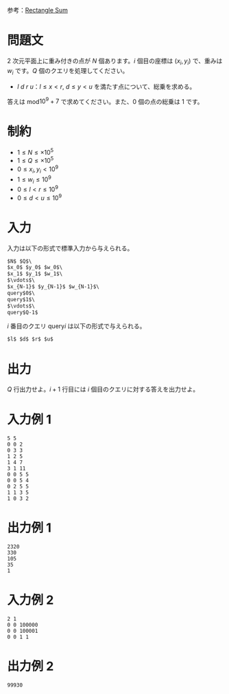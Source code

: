 参考：[Rectangle Sum](https://judge.yosupo.jp/problem/rectangle_sum)
# 問題文
2 次元平面上に重み付きの点が $N$ 個あります。$i$ 個目の座標は $(x_i, y_i)$ で、重みは $w_i$ です。$Q$ 個のクエリを処理してください。

- $l$ $d$ $r$ $u$：$l \le x \lt r$, $d \le y \lt u$ を満たす点について、総乗を求める。

答えは mod$10^9+7$ で求めてください。また、$0$ 個の点の総乗は $1$ です。

# 制約
- $1 \le N \le \times 10^5$
- $1 \le Q \le \times 10^5$
- $0 \le x_i,y_i \lt 10^9$
- $1 \le w_i \le 10^9$
- $0 \le l \lt r \le 10^9$
- $0 \le d \lt u \le 10^9$

# 入力
入力は以下の形式で標準入力から与えられる。
```md
$N$ $Q$\
$x_0$ $y_0$ $w_0$\
$x_1$ $y_1$ $w_1$\
$\vdots$\
$x_{N-1}$ $y_{N-1}$ $w_{N-1}$\
query$0$\
query$1$\
$\vdots$\
query$Q-1$

```

$i$ 番目のクエリ query$i$ は以下の形式で与えられる。

```md
$l$ $d$ $r$ $u$

```

# 出力
$Q$ 行出力せよ。$i+1$ 行目には $i$ 個目のクエリに対する答えを出力せよ。

# 入力例 1
```
5 5
0 0 2
0 3 3
1 2 5
1 4 7
3 1 11
0 0 5 5
0 0 5 4
0 2 5 5
1 1 3 5
1 0 3 2

```

# 出力例 1
```
2320
330
105
35
1

```

# 入力例 2
```
2 1
0 0 100000
0 0 100001
0 0 1 1

```

# 出力例 2
```
99930

```
